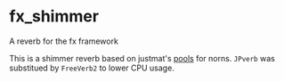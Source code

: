 # fx_shimmer
A reverb for the fx framework

This is a shimmer reverb based on justmat's [pools](https://github.com/justmat/pools/blob/4d2ae537c98e7b9df57791694615af14efb94816/lib/Engine_Pools.sc#L10-L29) for norns.
`JPverb` was substitued by `FreeVerb2` to lower CPU usage.
